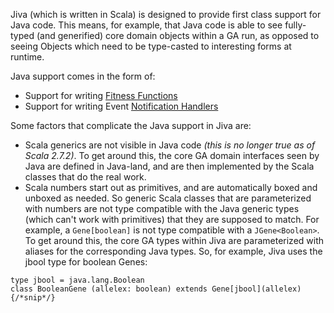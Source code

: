 Jiva (which is written in Scala) is designed to provide first class support for Java code. This means, for example, that Java code is able to see fully-typed (and generified) core domain objects within a GA run, as opposed to seeing Objects which need to be type-casted to interesting forms at runtime.

Java support comes in the form of:

  * Support for writing [Fitness Functions](FitnessFunctionSupport.md)
  * Support for writing Event [Notification Handlers](EventNotificationSupport.md)

Some factors that complicate the Java support in Jiva are:
  * Scala generics are not visible in Java code _(this is no longer true as of Scala 2.7.2)_. To get around this, the core GA domain interfaces seen by Java are defined in Java-land, and are then implemented by the Scala classes that do the real work.
  * Scala numbers start out as primitives, and are automatically boxed and unboxed as needed. So generic Scala classes that are parameterized with numbers are not type compatible with the Java generic types (which can't work with primitives) that they are supposed to match. For example, a `Gene[boolean]` is not type compatible with a `JGene<Boolean>`. To get around this, the core GA types within Jiva are parameterized with aliases for the corresponding Java types. So, for example, Jiva uses the jbool type for boolean Genes:
```
type jbool = java.lang.Boolean
class BooleanGene (allelex: boolean) extends Gene[jbool](allelex){/*snip*/}
```